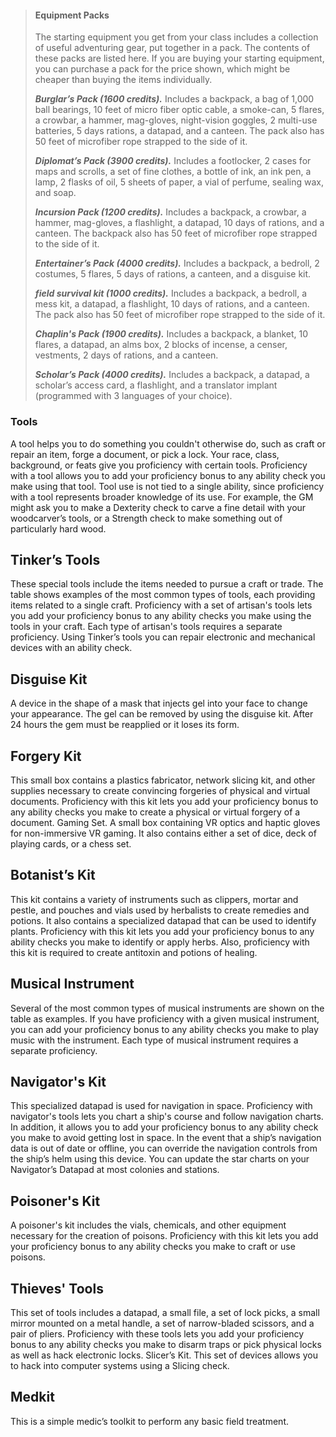 > #### Equipment Packs
>
> The starting equipment you get from your class includes a collection of useful adventuring gear, put together in a pack. The contents of these packs are listed here. If you are buying your starting equipment, you can purchase a pack for the price shown, which might be cheaper than buying the items individually.
>
> **_Burglar’s Pack (1600 credits)._**  Includes a backpack, a bag of 1,000 ball bearings, 10 feet of micro fiber optic cable, a smoke-can, 5 flares, a crowbar, a hammer, mag-gloves, night-vision goggles, 2 multi-use batteries, 5 days rations, a datapad, and a canteen. The pack also has 50 feet of microfiber rope strapped to the side of it.
>
> **_Diplomat’s Pack (3900 credits)._** Includes a footlocker, 2 cases for maps and scrolls, a set of fine clothes, a bottle of ink, an ink pen, a lamp, 2 flasks of oil, 5 sheets of paper, a vial of perfume, sealing wax, and soap.
>
> **_Incursion Pack (1200 credits)._** Includes a backpack, a crowbar, a hammer, mag-gloves, a flashlight, a datapad, 10 days of rations, and a canteen. The backpack also has 50 feet of microfiber rope strapped to the side of it.
>
> **_Entertainer’s Pack (4000 credits)._** Includes a backpack, a bedroll, 2 costumes, 5 flares, 5 days of rations, a canteen, and a disguise kit.
>
> **_field survival kit (1000 credits)._** Includes a backpack, a bedroll, a mess kit, a datapad, a flashlight, 10 days of rations, and a canteen. The pack also has 50 feet of microfiber rope strapped to the side of it.
>
> **_Chaplin's Pack (1900 credits)._** Includes a backpack, a blanket, 10 flares, a datapad, an alms box, 2 blocks of incense, a censer, vestments, 2 days of rations, and a canteen.
>
> **_Scholar’s Pack (4000 credits)._** Includes a backpack, a datapad, a scholar’s access card, a flashlight, and a translator implant (programmed with 3 languages of your choice).

### Tools

A tool helps you to do something you couldn't otherwise do, such as craft or repair an item, forge a document, or pick a lock. Your race, class, background, or feats give you proficiency with certain tools. Proficiency with a tool allows you to add your proficiency bonus to any ability check you make using that tool. Tool use is not tied to a single ability, since proficiency with a tool represents broader knowledge of its use. For example, the GM might ask you to make a Dexterity check to carve a fine detail with your woodcarver’s tools, or a Strength check to make something out of particularly hard wood.

## Tinker’s Tools

These special tools include the items needed to pursue a craft or trade. The table shows examples of the most common types of tools, each providing items related to a single craft. Proficiency with a set of artisan's tools lets you add your proficiency bonus to any ability checks you make using the tools in your craft. Each type of artisan's tools requires a separate proficiency. Using Tinker’s tools you can repair electronic and mechanical devices with an ability check.

## Disguise Kit

A device in the shape of a mask that injects gel into your face to change your appearance. The gel can be removed by using the disguise kit. After 24 hours the gem must be reapplied or it loses its form.

## Forgery Kit

This small box contains a plastics fabricator, network slicing kit, and other supplies necessary to create convincing forgeries of physical and virtual documents. Proficiency with this kit lets you add your proficiency bonus to any ability checks you make to create a physical or virtual forgery of a document.
Gaming Set. A small box containing VR optics and haptic gloves for non-immersive VR gaming. It also contains either a set of dice, deck of playing cards, or a chess set.

## Botanist’s Kit
This kit contains a variety of instruments such as clippers, mortar and pestle, and pouches and vials used by herbalists to create remedies and potions. It also contains a specialized datapad that can be used to identify plants. Proficiency with this kit lets you add your proficiency bonus to any ability checks you make to identify or apply herbs. Also, proficiency with this kit is required to create antitoxin and potions of healing.

## Musical Instrument

Several of the most common types of musical instruments are shown on the table as examples. If you have proficiency with a given musical instrument, you can add your proficiency bonus to any ability checks you make to play music with the instrument. Each type of musical instrument requires a separate proficiency.

## Navigator's Kit

This specialized datapad is used for navigation in space. Proficiency with navigator's tools lets you chart a ship's course and follow navigation charts. In addition, it allows you to add your proficiency bonus to any ability check you make to avoid getting lost in space. In the event that a ship’s navigation data is out of date or offline, you can override the navigation controls from the ship’s helm using this device. You can update the star charts on your Navigator’s Datapad at most colonies and stations.

## Poisoner's Kit
A poisoner's kit includes the vials, chemicals, and other equipment necessary for the creation of poisons. Proficiency with this kit lets you add your proficiency bonus to any ability checks you make to craft or use poisons.

## Thieves' Tools
This set of tools includes a datapad, a small file, a set of lock picks, a small mirror mounted on a metal handle, a set of narrow-bladed scissors, and a pair of pliers. Proficiency with these tools lets you add your proficiency bonus to any ability checks you make to disarm traps or pick physical locks as well as hack electronic locks.
Slicer’s Kit. This set of devices allows you to hack into computer systems using a Slicing check.

## Medkit
This is a simple medic’s toolkit to perform any basic field treatment.
